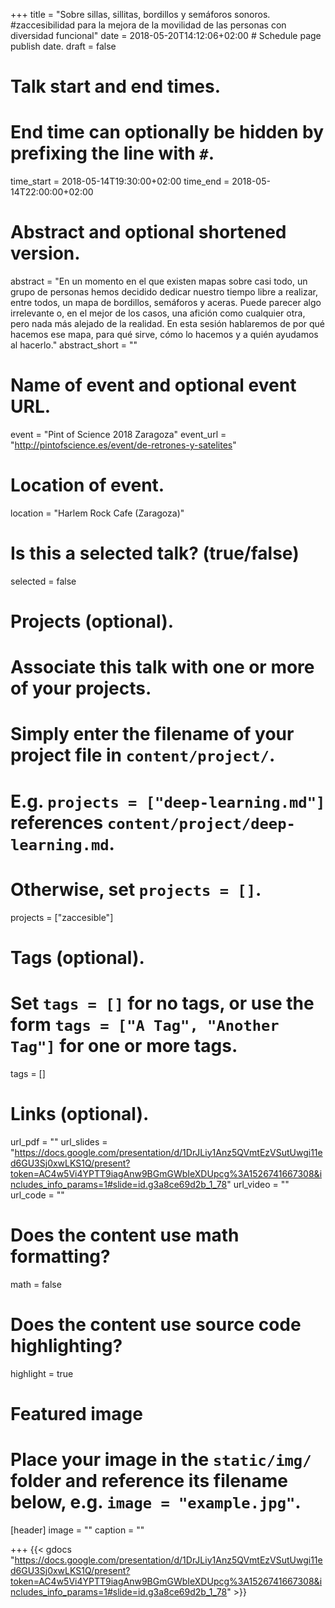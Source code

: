 +++
title = "Sobre sillas, sillitas, bordillos y semáforos sonoros. #zaccesibilidad para la mejora de la movilidad de las personas con diversidad funcional"
date = 2018-05-20T14:12:06+02:00  # Schedule page publish date.
draft = false

# Talk start and end times.
#   End time can optionally be hidden by prefixing the line with `#`.
time_start = 2018-05-14T19:30:00+02:00
time_end = 2018-05-14T22:00:00+02:00

# Abstract and optional shortened version.
abstract = "En un momento en el que existen mapas sobre casi todo, un grupo de personas hemos decidido dedicar nuestro tiempo libre a realizar, entre todos, un mapa de bordillos, semáforos y aceras. Puede parecer algo irrelevante o, en el mejor de los casos, una afición como cualquier otra, pero nada más alejado de la realidad. En esta sesión hablaremos de por qué hacemos ese mapa, para qué sirve, cómo lo hacemos y a quién ayudamos al hacerlo."
abstract_short = ""

# Name of event and optional event URL.
event = "Pint of Science 2018 Zaragoza"
event_url = "http://pintofscience.es/event/de-retrones-y-satelites"

# Location of event.
location = "Harlem Rock Cafe (Zaragoza)"

# Is this a selected talk? (true/false)
selected = false

# Projects (optional).
#   Associate this talk with one or more of your projects.
#   Simply enter the filename of your project file in `content/project/`.
#   E.g. `projects = ["deep-learning.md"]` references `content/project/deep-learning.md`.
#   Otherwise, set `projects = []`.
projects = ["zaccesible"]

# Tags (optional).
#   Set `tags = []` for no tags, or use the form `tags = ["A Tag", "Another Tag"]` for one or more tags.
tags = []

# Links (optional).
url_pdf = ""
url_slides = "https://docs.google.com/presentation/d/1DrJLiy1Anz5QVmtEzVSutUwgi11ed6GU3Sj0xwLKS1Q/present?token=AC4w5Vi4YPTT9iagAnw9BGmGWbIeXDUpcg%3A1526741667308&includes_info_params=1#slide=id.g3a8ce69d2b_1_78"
url_video = ""
url_code = ""

# Does the content use math formatting?
math = false

# Does the content use source code highlighting?
highlight = true

# Featured image
# Place your image in the `static/img/` folder and reference its filename below, e.g. `image = "example.jpg"`.
[header]
image = ""
caption = ""

+++
{{< gdocs "https://docs.google.com/presentation/d/1DrJLiy1Anz5QVmtEzVSutUwgi11ed6GU3Sj0xwLKS1Q/present?token=AC4w5Vi4YPTT9iagAnw9BGmGWbIeXDUpcg%3A1526741667308&includes_info_params=1#slide=id.g3a8ce69d2b_1_78" >}}
